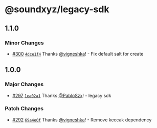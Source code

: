 # @soundxyz/legacy-sdk

## 1.1.0

### Minor Changes

- [#300](https://github.com/soundxyz/sdk/pull/300) [`4dce1f4`](https://github.com/soundxyz/sdk/commit/4dce1f467ad6050f1177eb2c61cd85411105bcad) Thanks [@vigneshka](https://github.com/vigneshka)! - Fix default salt for create

## 1.0.0

### Major Changes

- [#297](https://github.com/soundxyz/sdk/pull/297) [`1ea02a1`](https://github.com/soundxyz/sdk/commit/1ea02a1fe77f5b0ed4248b6d498ff288d62d02cc) Thanks [@PabloSzx](https://github.com/PabloSzx)! - legacy sdk

### Patch Changes

- [#292](https://github.com/soundxyz/sdk/pull/292) [`69a4e0f`](https://github.com/soundxyz/sdk/commit/69a4e0fc72653b0376de9b037f5eeb25ae188394) Thanks [@vigneshka](https://github.com/vigneshka)! - Remove keccak dependency
